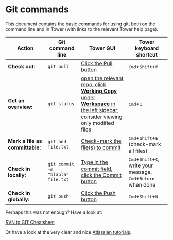 Git commands
============

This document contains the basic commands for using git, both on the command line
and in Tower (with links to the relevant Tower help page).

| Action  | Git command line | Tower GUI | Tower keyboard shortcut |
| ------- | ---------------- | --------- | ----------------------- |
| **Check out:** | `git pull`| [Click the Pull button](https://www.git-tower.com/help/guides/branches-and-tags/pull/mac) | <kbd>Cmd</kbd>+<kbd>Shift</kbd>+<kbd>P</kbd>
| **Get an overview:** | `git status` | [open the relevant repo, click **Working Copy** under **Workspace** in the left sidebar](https://www.git-tower.com/help/guides/working-copy/inspect-changes/mac); consider viewing only modified files | <kbd>Cmd</kbd>+<kbd>1</kbd>
| **Mark a file as committable:** | `git add file.txt` | [Check-mark the file(s) to commit](https://www.git-tower.com/help/guides/working-copy/stage-changes/mac) | <kbd>Cmd</kbd>+<kbd>Shift</kbd>+<kbd>E</kbd> (check-mark all files)
| **Check in locally:** | `git commit -m "blabla" file.txt` | [Type in the commit field, click the Commit button](https://www.git-tower.com/help/guides/working-copy/commit-changes/mac) | <kbd>Cmd</kbd>+<kbd>Shift</kbd>+<kbd>C</kbd>, write your message, <kbd>Cmd</kbd>+<kbd>Return</kbd> when done
| **Check in globally:** | `git push` | [Click the Push button](https://www.git-tower.com/help/guides/branches-and-tags/push/mac) | <kbd>Cmd</kbd>+<kbd>Shift</kbd>+<kbd>U</kbd>


Perhaps this was not enough? Have a look at:

[SVN to GIT Cheatsheet](https://wiki.freepascal.org/SVN_to_GIT_Cheatsheet)

Or have a look at the very clear and nice
[Atlassian tutorials](https://www.atlassian.com/git/tutorials).
